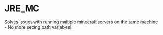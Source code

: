 # JRE_MC
Solves issues with running multiple minecraft servers on the same machine - No more setting path variables!
